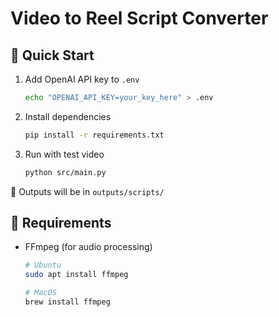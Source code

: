 # Video to Reel Script Converter

## 🚀 Quick Start
1. Add OpenAI API key to `.env`
   ```bash
   echo "OPENAI_API_KEY=your_key_here" > .env
   ```
   
2. Install dependencies
   ```bash
   pip install -r requirements.txt
   ```
   
3. Run with test video
   ```bash
   python src/main.py
   ```

📁 Outputs will be in `outputs/scripts/`

## 🔧 Requirements
- FFmpeg (for audio processing)
  ```bash
  # Ubuntu
  sudo apt install ffmpeg
  
  # MacOS
  brew install ffmpeg
  ```
